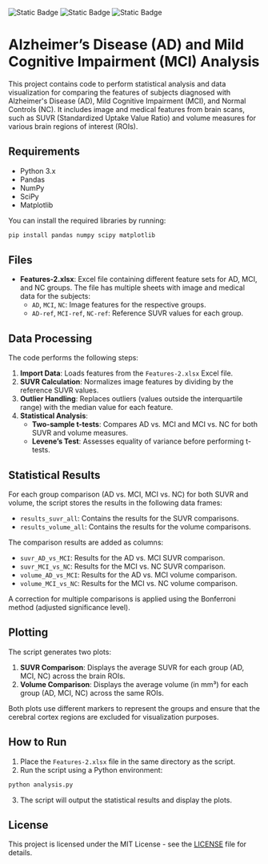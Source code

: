 ![Static Badge](https://img.shields.io/badge/Python-8A2BE2)
![Static Badge](https://img.shields.io/badge/AI-8A2BE2)
![Static Badge](https://img.shields.io/badge/PET%20/%20MRI-4CAF50)

# Alzheimer’s Disease (AD) and Mild Cognitive Impairment (MCI) Analysis

This project contains code to perform statistical analysis and data visualization for comparing the features of subjects diagnosed with Alzheimer's Disease (AD), Mild Cognitive Impairment (MCI), and Normal Controls (NC). It includes image and medical features from brain scans, such as SUVR (Standardized Uptake Value Ratio) and volume measures for various brain regions of interest (ROIs).

## Requirements

- Python 3.x
- Pandas
- NumPy
- SciPy
- Matplotlib

You can install the required libraries by running:

```bash
pip install pandas numpy scipy matplotlib
```

## Files

- **Features-2.xlsx**: Excel file containing different feature sets for AD, MCI, and NC groups. The file has multiple sheets with image and medical data for the subjects:
  - `AD`, `MCI`, `NC`: Image features for the respective groups.
  - `AD-ref`, `MCI-ref`, `NC-ref`: Reference SUVR values for each group.

## Data Processing

The code performs the following steps:

1. **Import Data**: Loads features from the `Features-2.xlsx` Excel file.
2. **SUVR Calculation**: Normalizes image features by dividing by the reference SUVR values.
3. **Outlier Handling**: Replaces outliers (values outside the interquartile range) with the median value for each feature.
4. **Statistical Analysis**: 
   - **Two-sample t-tests**: Compares AD vs. MCI and MCI vs. NC for both SUVR and volume measures.
   - **Levene’s Test**: Assesses equality of variance before performing t-tests.

## Statistical Results

For each group comparison (AD vs. MCI, MCI vs. NC) for both SUVR and volume, the script stores the results in the following data frames:

- `results_suvr_all`: Contains the results for the SUVR comparisons.
- `results_volume_all`: Contains the results for the volume comparisons.

The comparison results are added as columns:
- `suvr_AD_vs_MCI`: Results for the AD vs. MCI SUVR comparison.
- `suvr_MCI_vs_NC`: Results for the MCI vs. NC SUVR comparison.
- `volume_AD_vs_MCI`: Results for the AD vs. MCI volume comparison.
- `volume_MCI_vs_NC`: Results for the MCI vs. NC volume comparison.

A correction for multiple comparisons is applied using the Bonferroni method (adjusted significance level).

## Plotting

The script generates two plots:

1. **SUVR Comparison**: Displays the average SUVR for each group (AD, MCI, NC) across the brain ROIs.
2. **Volume Comparison**: Displays the average volume (in mm³) for each group (AD, MCI, NC) across the same ROIs.

Both plots use different markers to represent the groups and ensure that the cerebral cortex regions are excluded for visualization purposes.

## How to Run

1. Place the `Features-2.xlsx` file in the same directory as the script.
2. Run the script using a Python environment:

```bash
python analysis.py
```

3. The script will output the statistical results and display the plots.

## License

This project is licensed under the MIT License - see the [LICENSE](LICENSE) file for details.

